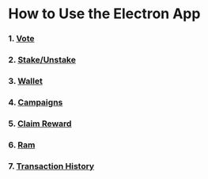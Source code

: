 # How to Use the Electron App

### 1. [Vote](/docs/how_to_use_the_electron_app/vote.md)
### 2. [Stake/Unstake](/docs/how_to_use_the_electron_app/stake_&_unstake.md)
### 3. [Wallet](/docs/how_to_use_the_electron_app/wallet.md)
### 4. [Campaigns](/docs/how_to_use_the_electron_app/campaigns.md)
### 5. [Claim Reward](/docs/how_to_use_the_electron_app/claim_reward.md)
### 6. [Ram](/docs/how_to_use_the_electron_app/ram.md)
### 7. [Transaction History](/docs/how_to_use_the_electron_app/transaction_history.md)